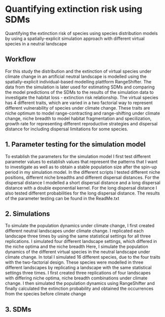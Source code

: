 # Quantifying extinction risk using SDMs

Quantifying the extinction risk of species using species distribution models by using a spatially-explicit simulation approach with different virtual species in a neutral landscape

## Workflow
For this study the distribution and the extinction of virtual species under climate change in an artificial neutral landscape is modelled using the spatially-explicit individual-based modelling plattform RangeShifter. The data from the simulation is later used 
for estimating SDMs and comparing the model predictions of the SDMs to the results of the simulation data to investigate the habitat loss - extinction risk relationship.
The virtual species has 4 different traits, which are varied in a two factorial way to represent different vulnerability of species under climate change. These traits are niche optimum to model range-contracting and range-shifting under climate change, 
niche breadth to model habitat fragmentation and specilization, growth rate for representing different reproductive strategies and dispersal distance for including dispersal limitations for some species.

## 1. Parameter testing for the simulation model
To establish the parameters for the simulation model I first test different parameter values to establish values that represent the patterns that I want to investigate as well as to obtain a stable population size after the spin-up period in 
my simulation model. In the different scripts I tested different niche positions, different niche breadths and different dispersal distances. For the dispersal distance I modelled a short dispersal distance and a long dispersal distance with a double exponential kernel. For the long dispersal distance I also tested different probabilities for the long dispersal distance. The results of the parameter testing can be found in the ReadMe.txt

## 2. Simulations
To simulate the population dynamics under climate change, I first created different neutral landscapes under climate change. I replicated each landscape three times by using the same statistical settings for all three replications. I simulated four different landscape settings, which differed in the niche optima and the niche breadth
Here, I simulate the population dynamics of the different virtual species in the neutral landscape under climate change. In total I simulated 16 different species, due to the four traits with the two-factorial design. These species were modelled in three different landscapes by replicating a landscape with the same statistical settings three times. I first created three replications of four landscapes with differing niche optima, niche breadth combinations under climate change. I then simulated the population dynamics using RangeShifter and finally calculated the extinction probability and obtained the occurrences from the species before climate change 

## 3. SDMs
